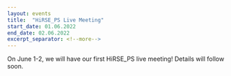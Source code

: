 ```yaml
---
layout: events
title:  "HiRSE_PS Live Meeting"
start_date: 01.06.2022
end_date: 02.06.2022
excerpt_separator: <!--more-->
---
```


On June 1-2, we will have our first HiRSE_PS live meeting! Details will follow soon.

<!--more-->

